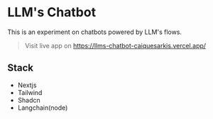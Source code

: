 # LLM's Chatbot
This is an experiment on chatbots powered by LLM's flows.

> Visit live app on https://llms-chatbot-caiquesarkis.vercel.app/

## Stack
- Nextjs
- Tailwind
- Shadcn
- Langchain(node)
